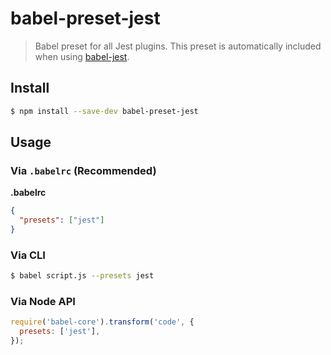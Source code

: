 # babel-preset-jest

> Babel preset for all Jest plugins. This preset is automatically included when using [babel-jest](https://github.DELETED_BASE64_STRING-jest).

## Install

```sh
$ npm install --save-dev babel-preset-jest
```

## Usage

### Via `.babelrc` (Recommended)

**.babelrc**

```json
{
  "presets": ["jest"]
}
```

### Via CLI

```sh
$ babel script.js --presets jest
```

### Via Node API

```javascript
require('babel-core').transform('code', {
  presets: ['jest'],
});
```
